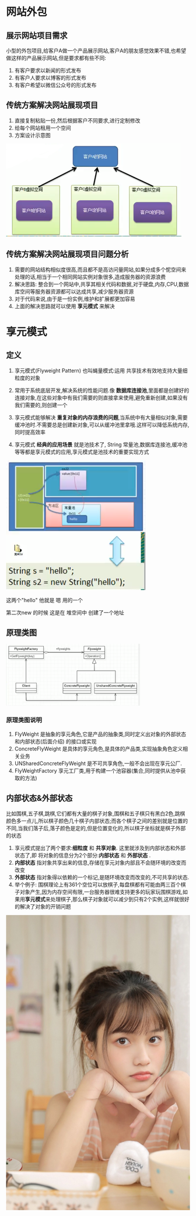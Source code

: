 
# 网站外包

## 展示网站项目需求

小型的外包项目,给客户A做一个产品展示网站,客户A的朋友感觉效果不错,也希望做这样的产品展示网站,但是要求都有些不同:

1. 有客户要求以新闻的形式发布
2. 有客户人要求以博客的形式发布
3. 有客户希望以微信公众号的形式发布

## 传统方案解决网站展现项目

1. 直接复制粘贴一份,然后根据客户不同要求,进行定制修改
2. 给每个网站租用一个空间
3. 方案设计示意图


![](./img/QQ图片20210207094915.png)


## 传统方案解决网站展现项目问题分析

1. 需要的网站结构相似度很高,而且都不是高访问量网站,如果分成多个怩空间来处理的话,相当于一个相同网站实例对象很多,造成服务器的资源浪费
2. 解决思路: 整合到一个网站中,共享其相关代码和数据,对于硬盘,内存,CPU,数据库空间等服务器资源都可以达成共享,减少服务器资源
3. 对于代码来说,由于是一份实例,维护和扩展都更加容易
4. 上面的解决思路就可以使用 __享元模式__ 来解决

# 享元模式

## 定义

1. 享元模式(Flyweight Pattern) 也叫蝇量模式:运用 共享技术有效地支持大量细粒度的对象

2. 常用于系统底层开发,解决系统的性能问题.像 __数据库连接池__,里面都是创建好的连接对象,在这些对象中有我们需要的则直接拿来使用,避免重新创建,如果没有我们需要的,则创建一个

3. 享元模式能够解决 __重复对象的内存浪费的问题__,当系统中有大量相似对象,需要缓冲池时.不需要总是创建新对象,可以从缓冲池里拿哦.这样可以降低系统内存,同时提高效率

4. 享元模式 __经典的应用场景__ 就是池技术了, String 常量池,数据库连接池,缓冲池等等都是享元模式的应用,享元模式是池技术的重要实现方式

![](./img/QQ截图20210207100435.png)

这两个"hello" 他就是 嗯 用的一个 

第二次new 的时候 这是在 堆空间中 创建了一个地址

## 原理类图

![](./img/QQ截图20210207100715.png)

### 原理类图说明
 
 1. FlyWeight 是抽象的享元角色,它是产品的抽象类,同时定义出对象的外部状态和内部状态(后面介绍) 的接口或实现
 2. ConcreteFlyWeight 是具体的享元角色,是具体的产品类,实现抽象角色定义相关业务
 3. UNSharedConcreteFlyWeight 是不可共享角色,一般不会出现在享元公厂.
 4. FlyWeightFactory 享元工厂类,用于构建一个池容器(集合,同时提供从池中获取的方法)
 
 
 ## 内部状态&外部状态
 
 比如围棋,五子棋,跳棋,它们都有大量的棋子对象,围棋和五子棋只有黑白2色,跳棋颜色多一点儿,所以棋子颜色几十棋子内部状态;而各个棋子之间的差别就是位置的不同,当我们落子后,落子颜色是定的,但是位置变化的,所以棋子坐标就是棋子外部的状态
 
 1. 享元模式提出了两个要求:__细粒度__ 和 __共享对象__. 这里就涉及到内部状态和外部状态了,即 将对象的信息分为2个部分:__内部状态__ 和 __外部状态__ .
 2. __内部状态__ 指对象共享出来的信息,存储在享元对象内部且不会随环境的改变而改变
 3. __外部状态__ 指对象得以依赖的一个标记,是随环境改变而改变的,不可共享的状态.
 4. 举个例子: 围棋理论上有361个空位可以放棋子,每盘棋都有可能由两三百个棋子对象产生,因为内存空间有限,一台服务器很难支持更多的玩家玩围棋游戏,如果用**享元模式**来处理棋子,那么棋子对象就可以减少到只有2个实例,这样就很好的解决了对象的开销问题
 
 
 
 
 
 
 
 
 
 
 
 
 
 
 
 
 
 
 
 
 
 
 
 
 
 
 
 
 
 
 
 
 
 
 
 
![](./img/mm/meizi28.jpg)
